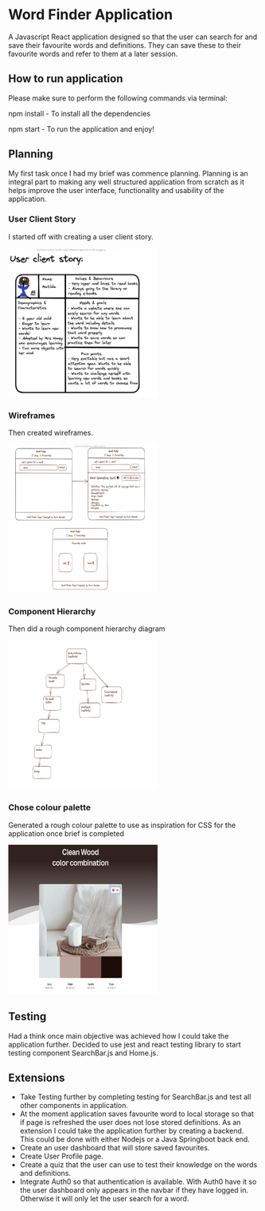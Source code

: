 # Word Finder Application

A Javascript React application designed so that the user can search for and save their favourite words and definitions. They can save these to their favourite words and refer to them at a later session. 

## How to run application

Please make sure to perform the following commands via terminal:

npm install - To install all the dependencies

npm start - To run the application and enjoy!

## Planning

My first task once I had my brief was commence planning. Planning is an integral part to making any well structured application from scratch as it helps improve the user interface, functionality and usability of the application.

### User Client Story

I started off with creating a user client story.

<img src="./src/Images/User-client-story.png" width="300" height="300">

### Wireframes

Then created wireframes.

<img src="./src/Images/Wireframes.png" width="300" height="300">

### Component Hierarchy

Then did a rough component hierarchy diagram

<img src="./src/Images/Starter-component-hierarchy.png" width="300" height="300">

### Chose colour palette

Generated a rough colour palette to use as inspiration for CSS for the application once brief is completed

<img src="./src/Images/Colour-palette.png" width="300" height="300">

## Testing 

Had a think once main objective was achieved how I could take the application further. 
Decided to use jest and react testing library to start testing component SearchBar.js and Home.js. 

## Extensions

- Take Testing further by completing testing for SearchBar.js and test all other components in application.
- At the moment application saves favourite word to local storage so that if page is refreshed the user does not lose stored definitions. As an extension I could take the application further by creating a backend. This could be done with either Nodejs or a Java Springboot back end.
- Create an user dashboard that will store saved favourites.
- Create User Profile page.
- Create a quiz that the user can use to test their knowledge on the words and definitions.
- Integrate Auth0 so that authentication is available. With Auth0 have it so the user dashboard only appears in the navbar if they have logged in. Otherwise it will only let the user search for a word. 





